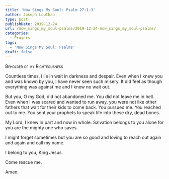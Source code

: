 ```yaml
---
title: 'Now Sings My Soul: Psalm 27:1-3'
author: Joseph Louthan
type: post
publishDate: 2019-12-24
url: /now_sings_my_soul-psalms/2019-12-24-now_sings_my_soul-psalms/
categories:
  - Prayers
tags:
  - 'Now Sings My Soul: Psalms'
draft: false
---
```

<div style="font-variant: small-caps;">Beholder of my Righteousness</div>

Countless times, I lie in wait in darkness and despair. Even when I knew you and was known by you, I have never seen such misery. It did feel as though everything was against me and I knew no wait out.

But you, O my God, did not abandoned me. You did not leave me in hell. Even when I was scared and wanted to run away, you were not like other fathers that wait for their kids to come back. You pursued me. You reached out to me. You sent your prophets to speak life into these dry, dead bones. 

My Lord, I knew in part and now in whole: Salvation belongs to  you alone for you are the mighty one who saves. 

I might forget sometimes but you are so good and loving to reach out again and again and call my name. 

I belong to you, King Jesus. 

Come rescue me.

Amen.